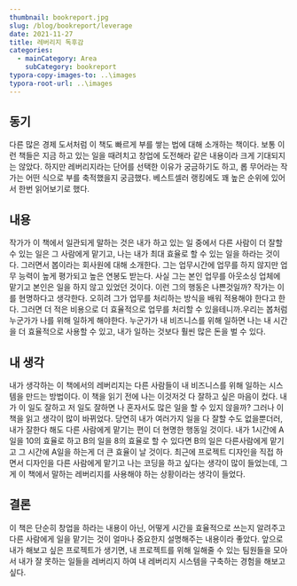 ```yaml
---
thumbnail: bookreport.jpg
slug: /blog/bookreport/leverage
date: 2021-11-27
title: 레버리지 독후감
categories:
  - mainCategory: Area
    subCategory: bookreport
typora-copy-images-to: ..\images
typora-root-url: ..\images
---
```


## 동기

다른 많은 경제 도서처럼 이 책도 빠르게 부를 쌓는 법에 대해 소개하는 책이다. 보통 이런 책들은 지금 하고 있는 일을 때려치고 창업에 도전해라 같은 내용이라 크게 기대되지는 않았다. 하지만 레버리지라는 단어를 선택한 이유가 궁금하기도 하고, 롭 무어라는 작가는 어떤 식으로 부를 축적했을지 궁금했다. 베스트셀러 랭킹에도 꽤 높은 순위에 있어서 한번 읽어보기로 했다.

## 내용

작가가 이 책에서 일관되게 말하는 것은 내가 하고 있는 일 중에서 다른 사람이 더 잘할 수 있는 일은 그 사람에게 맡기고, 나는 내가 최대 효율로 할 수 있는 일을 하라는 것이다. 그러면서 봅이라는 회사원에 대해 소개한다. 그는 업무시간에 업무를 하지 않지만 업무 능력이 높게 평가되고 높은 연봉도 받는다. 사실 그는 본인 업무를 아웃소싱 업체에 맡기고 본인은 일을 하지 않고 있었던 것이다. 이런 그의 행동은 나쁜것일까? 작가는 이를 현명하다고 생각한다. 오히려 그가 업무를 처리하는 방식을 배워 적용해야 한다고 한다. 그러면 더 적은 비용으로 더 효율적으로 업무를 처리할 수 있을테니까.우리는 봅처럼 누군가가 나를 위해 일하게 해야한다. 누군가가 내 비즈니스를 위해 일하면 나는 내 시간을 더 효율적으로 사용할 수 있고, 내가 일하는 것보다 훨씬 많은 돈을 벌 수 있다.

## 내 생각

내가 생각하는 이 책에서의 레버리지는 다른 사람들이 내 비즈니스를 위해 일하는 시스템을 만드는 방법이다.
이 책을 읽기 전에 나는 이것저것 다 잘하고 싶은 마음이 컸다. 내가 이 일도 잘하고 저 일도 잘하면 나 혼자서도 많은 일을 할 수 있지 않을까? 그러나 이 책을 읽고 생각이 많이 바뀌었다. 당연히 내가 여러가지 일을 다 잘할 수도 없을뿐더러, 내가 잘한다 해도 다른 사람에게 맡기는 편이 더 현명한 행동일 것이다. 내가 1시간에 A일을 10의 효율로 하고 B의 일을 8의 효율로 할 수 있다면 B의 일은 다른사람에게 맡기고 그 시간에 A일을 하는게 더 큰 효율이 날 것이다. 최근에 프로젝트 디자인을 직접 하면서 디자인을 다른 사람에게 맡기고 나는 코딩을 하고 싶다는 생각이 많이 들었는데, 그게 이 책에서 말하는 레버리지를 사용해야 하는 상황이라는 생각이 들었다.

## 결론

이 책은 단순히 창업을 하라는 내용이 아닌, 어떻게 시간을 효율적으로 쓰는지 알려주고 다른 사람에게 일을 맡기는 것이 얼마나 중요한지 설명해주는 내용이라 좋았다. 앞으로 내가 해보고 싶은 프로젝트가 생기면, 내 프로젝트를 위해 일해줄 수 있는 팀원들을 모아서 내가 잘 못하는 일들을 레버리지 하여 내 레버리지 시스템을 구축하는 경험을 해보고싶다.
